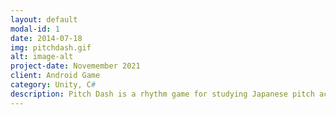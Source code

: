 ```yaml
---
layout: default
modal-id: 1
date: 2014-07-18
img: pitchdash.gif
alt: image-alt
project-date: Novemember 2021
client: Android Game
category: Unity, C#
description: Pitch Dash is a rhythm game for studying Japanese pitch accent! The game helps you learn the pitch accent patterns for 175 common words, including lots of words that have the same reading but different pitch accent like 雨 (あ↑め↓) and 飴 (あ↓め↑). The game is free on the Google Play store. It was developed in Unity and I created all assets for the game including the soundtrack. I made this game because I wanted to start studying Japanese pitch accent, but I couldn't find many resources to do so. I hope this game can help others who are interested in studying it.
---
```

